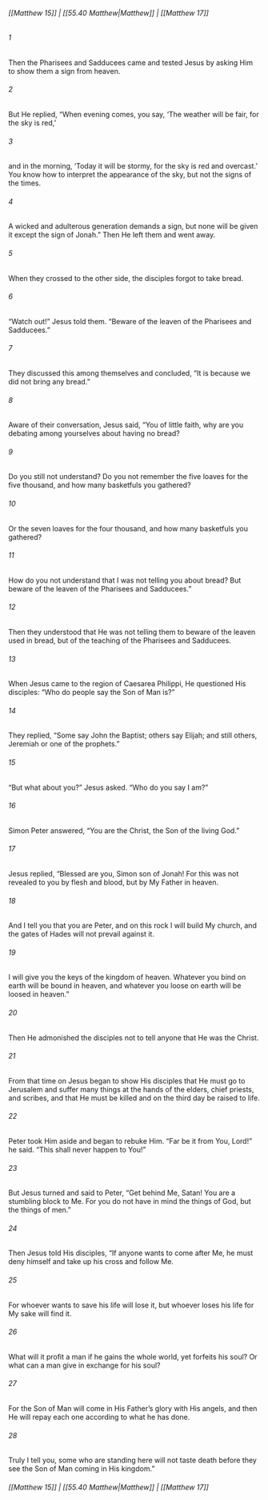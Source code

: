 
###### [[Matthew 15]] | [[55.40 Matthew|Matthew]] | [[Matthew 17]]

###### 1
Then the Pharisees and Sadducees came and tested Jesus by asking Him to show them a sign from heaven.
###### 2
But He replied, “When evening comes, you say, ‘The weather will be fair, for the sky is red,’
###### 3
and in the morning, ‘Today it will be stormy, for the sky is red and overcast.’ You know how to interpret the appearance of the sky, but not the signs of the times.
###### 4
A wicked and adulterous generation demands a sign, but none will be given it except the sign of Jonah.” Then He left them and went away.
###### 5
When they crossed to the other side, the disciples forgot to take bread.
###### 6
“Watch out!” Jesus told them. “Beware of the leaven of the Pharisees and Sadducees.”
###### 7
They discussed this among themselves and concluded, “It is because we did not bring any bread.”
###### 8
Aware of their conversation, Jesus said, “You of little faith, why are you debating among yourselves about having no bread?
###### 9
Do you still not understand? Do you not remember the five loaves for the five thousand, and how many basketfuls you gathered?
###### 10
Or the seven loaves for the four thousand, and how many basketfuls you gathered?
###### 11
How do you not understand that I was not telling you about bread? But beware of the leaven of the Pharisees and Sadducees.”
###### 12
Then they understood that He was not telling them to beware of the leaven used in bread, but of the teaching of the Pharisees and Sadducees.
###### 13
When Jesus came to the region of Caesarea Philippi, He questioned His disciples: “Who do people say the Son of Man is?”
###### 14
They replied, “Some say John the Baptist; others say Elijah; and still others, Jeremiah or one of the prophets.”
###### 15
“But what about you?” Jesus asked. “Who do you say I am?”
###### 16
Simon Peter answered, “You are the Christ, the Son of the living God.”
###### 17
Jesus replied, “Blessed are you, Simon son of Jonah! For this was not revealed to you by flesh and blood, but by My Father in heaven.
###### 18
And I tell you that you are Peter, and on this rock I will build My church, and the gates of Hades will not prevail against it.
###### 19
I will give you the keys of the kingdom of heaven. Whatever you bind on earth will be bound in heaven, and whatever you loose on earth will be loosed in heaven.”
###### 20
Then He admonished the disciples not to tell anyone that He was the Christ.
###### 21
From that time on Jesus began to show His disciples that He must go to Jerusalem and suffer many things at the hands of the elders, chief priests, and scribes, and that He must be killed and on the third day be raised to life.
###### 22
Peter took Him aside and began to rebuke Him. “Far be it from You, Lord!” he said. “This shall never happen to You!”
###### 23
But Jesus turned and said to Peter, “Get behind Me, Satan! You are a stumbling block to Me. For you do not have in mind the things of God, but the things of men.”
###### 24
Then Jesus told His disciples, “If anyone wants to come after Me, he must deny himself and take up his cross and follow Me.
###### 25
For whoever wants to save his life will lose it, but whoever loses his life for My sake will find it.
###### 26
What will it profit a man if he gains the whole world, yet forfeits his soul? Or what can a man give in exchange for his soul?
###### 27
For the Son of Man will come in His Father’s glory with His angels, and then He will repay each one according to what he has done.
###### 28
Truly I tell you, some who are standing here will not taste death before they see the Son of Man coming in His kingdom.”

###### [[Matthew 15]] | [[55.40 Matthew|Matthew]] | [[Matthew 17]]
